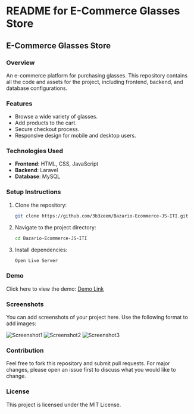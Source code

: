 # README for E-Commerce Glasses Store

## E-Commerce Glasses Store

### Overview

An e-commerce platform for purchasing glasses. This repository contains all the code and assets for the project, including frontend, backend, and database configurations.

### Features

- Browse a wide variety of glasses.
- Add products to the cart.
- Secure checkout process.
- Responsive design for mobile and desktop users.

### Technologies Used

- **Frontend**: HTML, CSS, JavaScript
- **Backend**: Laravel
- **Database**: MySQL

### Setup Instructions

1. Clone the repository:
    ```bash
    git clone https://github.com/3b3zeem/Bazario-Ecommerce-JS-ITI.git
    ```

2. Navigate to the project directory:
    ```bash
    cd Bazario-Ecommerce-JS-ITI
    ```

3. Install dependencies:
    ```bash
    Open Live Server
    ```

### Demo

Click here to view the demo: [Demo Link](bazario-glasses.netlify.app)

### Screenshots

You can add screenshots of your project here. Use the following format to add images:

![Screenshot1](https://github.com/user-attachments/assets/454361fc-1168-4fdb-85f8-3acd5e7f999e)
![Screenshot2](https://github.com/user-attachments/assets/f23448ec-64aa-491f-854a-c47cd67f987f)
![Screenshot3](https://github.com/user-attachments/assets/9d1542b0-5036-4045-b0cc-0a17b2bebc43)


### Contribution

Feel free to fork this repository and submit pull requests. For major changes, please open an issue first to discuss what you would like to change.

### License

This project is licensed under the MIT License.
